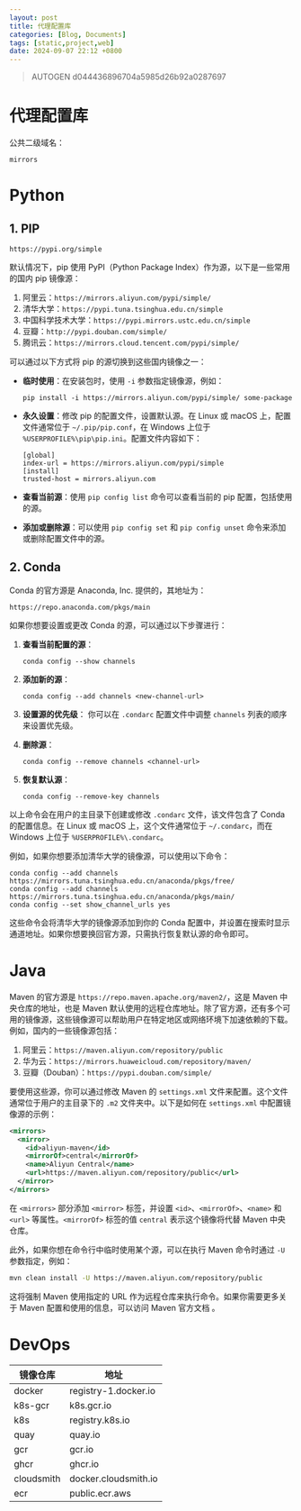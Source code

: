 ```yaml
---
layout: post
title: 代理配置库
categories: [Blog, Documents]
tags: [static,project,web]
date: 2024-09-07 22:12 +0800
---
```

> AUTOGEN d044436896704a5985d26b92a0287697

# 代理配置库

公共二级域名：

```
mirrors
```

# Python

## 1. PIP

```
https://pypi.org/simple
```

默认情况下，pip 使用 PyPI（Python Package Index）作为源，以下是一些常用的国内 pip 镜像源：

1. 阿里云：`https://mirrors.aliyun.com/pypi/simple/`
2. 清华大学：`https://pypi.tuna.tsinghua.edu.cn/simple`
3. 中国科学技术大学：`https://pypi.mirrors.ustc.edu.cn/simple`
4. 豆瓣：`http://pypi.douban.com/simple/`
5. 腾讯云：`https://mirrors.cloud.tencent.com/pypi/simple/`

可以通过以下方式将 pip 的源切换到这些国内镜像之一：

- **临时使用**：在安装包时，使用 `-i` 参数指定镜像源，例如：
  ```
  pip install -i https://mirrors.aliyun.com/pypi/simple/ some-package
  ```

- **永久设置**：修改 pip 的配置文件，设置默认源。在 Linux 或 macOS 上，配置文件通常位于 `~/.pip/pip.conf`，在 Windows 上位于 `%USERPROFILE%\pip\pip.ini`。配置文件内容如下：
  ```
  [global]
  index-url = https://mirrors.aliyun.com/pypi/simple
  [install]
  trusted-host = mirrors.aliyun.com
  ```

- **查看当前源**：使用 `pip config list` 命令可以查看当前的 pip 配置，包括使用的源。

- **添加或删除源**：可以使用 `pip config set` 和 `pip config unset` 命令来添加或删除配置文件中的源。

## 2. Conda

Conda 的官方源是 Anaconda, Inc. 提供的，其地址为：

```
https://repo.anaconda.com/pkgs/main
```

如果你想要设置或更改 Conda 的源，可以通过以下步骤进行：

1. **查看当前配置的源**：
   ```
   conda config --show channels
   ```

2. **添加新的源**：
   ```
   conda config --add channels <new-channel-url>
   ```

3. **设置源的优先级**：
   你可以在 `.condarc` 配置文件中调整 `channels` 列表的顺序来设置优先级。

4. **删除源**：
   ```
   conda config --remove channels <channel-url>
   ```

5. **恢复默认源**：
   ```
   conda config --remove-key channels
   ```

以上命令会在用户的主目录下创建或修改 `.condarc` 文件，该文件包含了 Conda 的配置信息。在 Linux 或 macOS 上，这个文件通常位于 `~/.condarc`，而在 Windows 上位于 `%USERPROFILE%\.condarc`。

例如，如果你想要添加清华大学的镜像源，可以使用以下命令：

```
conda config --add channels https://mirrors.tuna.tsinghua.edu.cn/anaconda/pkgs/free/
conda config --add channels https://mirrors.tuna.tsinghua.edu.cn/anaconda/pkgs/main/
conda config --set show_channel_urls yes
```

这些命令会将清华大学的镜像源添加到你的 Conda 配置中，并设置在搜索时显示通道地址。如果你想要换回官方源，只需执行恢复默认源的命令即可。

# Java

Maven 的官方源是 `https://repo.maven.apache.org/maven2/`，这是 Maven 中央仓库的地址，也是 Maven 默认使用的远程仓库地址。除了官方源，还有多个可用的镜像源，这些镜像源可以帮助用户在特定地区或网络环境下加速依赖的下载。例如，国内的一些镜像源包括：

1. 阿里云：`https://maven.aliyun.com/repository/public`
2. 华为云：`https://mirrors.huaweicloud.com/repository/maven/`
3. 豆瓣（Douban）：`https://pypi.douban.com/simple/`

要使用这些源，你可以通过修改 Maven 的 `settings.xml` 文件来配置。这个文件通常位于用户的主目录下的 `.m2` 文件夹中。以下是如何在 `settings.xml` 中配置镜像源的示例：

```xml
<mirrors>
  <mirror>
    <id>aliyun-maven</id>
    <mirrorOf>central</mirrorOf>
    <name>Aliyun Central</name>
    <url>https://maven.aliyun.com/repository/public</url>
  </mirror>
</mirrors>
```

在 `<mirrors>` 部分添加 `<mirror>` 标签，并设置 `<id>`、`<mirrorOf>`、`<name>` 和 `<url>` 等属性。`<mirrorOf>` 标签的值 `central` 表示这个镜像将代替 Maven 中央仓库。

此外，如果你想在命令行中临时使用某个源，可以在执行 Maven 命令时通过 `-U` 参数指定，例如：

```bash
mvn clean install -U https://maven.aliyun.com/repository/public
```

这将强制 Maven 使用指定的 URL 作为远程仓库来执行命令。如果你需要更多关于 Maven 配置和使用的信息，可以访问 Maven 官方文档 。

# DevOps

| 镜像仓库   | 地址                 |
| ---------- | -------------------- |
| docker     | registry-1.docker.io |
| k8s-gcr    | k8s.gcr.io           |
| k8s        | registry.k8s.io      |
| quay       | quay.io              |
| gcr        | gcr.io               |
| ghcr       | ghcr.io              |
| cloudsmith | docker.cloudsmith.io |
| ecr        | public.ecr.aws       |

